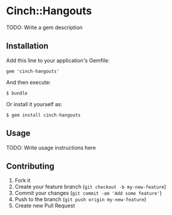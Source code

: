 # Cinch::Hangouts

TODO: Write a gem description

## Installation

Add this line to your application's Gemfile:

    gem 'cinch-hangouts'

And then execute:

    $ bundle

Or install it yourself as:

    $ gem install cinch-hangouts

## Usage

TODO: Write usage instructions here

## Contributing

1. Fork it
2. Create your feature branch (`git checkout -b my-new-feature`)
3. Commit your changes (`git commit -am 'Add some feature'`)
4. Push to the branch (`git push origin my-new-feature`)
5. Create new Pull Request
